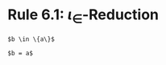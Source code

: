 Rule 6.1: $\iota_\in$-Reduction
===============================


```{rewrite-rule}
$b \in \{a\}$

$b = a$
```
